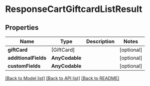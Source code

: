 # ResponseCartGiftcardListResult

## Properties
Name | Type | Description | Notes
------------ | ------------- | ------------- | -------------
**giftCard** | [GiftCard] |  | [optional] 
**additionalFields** | **AnyCodable** |  | [optional] 
**customFields** | **AnyCodable** |  | [optional] 

[[Back to Model list]](../README.md#documentation-for-models) [[Back to API list]](../README.md#documentation-for-api-endpoints) [[Back to README]](../README.md)


